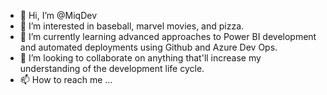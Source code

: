 - 👋 Hi, I’m @MiqDev
- 👀 I’m interested in baseball, marvel movies, and pizza.
- 🌱 I’m currently learning advanced approaches to Power BI development and automated deployments using Github and Azure Dev Ops.
- 💞️ I’m looking to collaborate on anything that'll increase my understanding of the development life cycle.
- 📫 How to reach me ...

<!---
MiqDev/MiqDev is a ✨ special ✨ repository because its `README.md` (this file) appears on your GitHub profile.
You can click the Preview link to take a look at your changes.
--->

